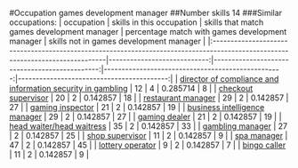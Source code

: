 #Occupation games development manager
##Number skills 14
###Similar occupations:
| occupation                                                                                                                    |   skills in this occupation |   skills that match games development manager |   percentage match with games development manager |   skills not in games development manager |
|:------------------------------------------------------------------------------------------------------------------------------|----------------------------:|----------------------------------------------:|--------------------------------------------------:|------------------------------------------:|
| [director of compliance and information security in gambling](director_of_compliance_and_information_security_in_gambling.md) |                          12 |                                             4 |                                          0.285714 |                                         8 |
| [checkout supervisor](checkout_supervisor.md)                                                                                 |                          20 |                                             2 |                                          0.142857 |                                        18 |
| [restaurant manager](restaurant_manager.md)                                                                                   |                          29 |                                             2 |                                          0.142857 |                                        27 |
| [gaming inspector](gaming_inspector.md)                                                                                       |                          21 |                                             2 |                                          0.142857 |                                        19 |
| [business intelligence manager](business_intelligence_manager.md)                                                             |                          29 |                                             2 |                                          0.142857 |                                        27 |
| [gaming dealer](gaming_dealer.md)                                                                                             |                          21 |                                             2 |                                          0.142857 |                                        19 |
| [head waiter/head waitress](head_waiter-head_waitress.md)                                                                     |                          35 |                                             2 |                                          0.142857 |                                        33 |
| [gambling manager](gambling_manager.md)                                                                                       |                          27 |                                             2 |                                          0.142857 |                                        25 |
| [shop supervisor](shop_supervisor.md)                                                                                         |                          11 |                                             2 |                                          0.142857 |                                         9 |
| [spa manager](spa_manager.md)                                                                                                 |                          47 |                                             2 |                                          0.142857 |                                        45 |
| [lottery operator](lottery_operator.md)                                                                                       |                           9 |                                             2 |                                          0.142857 |                                         7 |
| [bingo caller](bingo_caller.md)                                                                                               |                          11 |                                             2 |                                          0.142857 |                                         9 |
